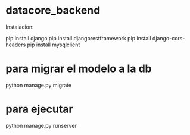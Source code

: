 # datacore_backend

Instalacion:

pip install django
pip install djangorestframework
pip install django-cors-headers
pip install mysqlclient

# para migrar el modelo a la db
python manage.py migrate

# para ejecutar
python manage.py runserver
